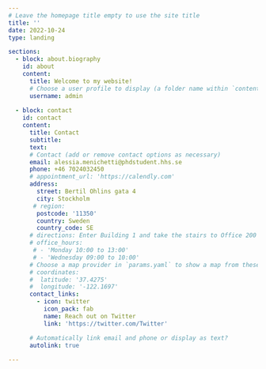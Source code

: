 ```yaml
---
# Leave the homepage title empty to use the site title
title: ''
date: 2022-10-24
type: landing

sections:
  - block: about.biography
    id: about
    content:
      title: Welcome to my website!
      # Choose a user profile to display (a folder name within `content/authors/`)
      username: admin
 
  - block: contact
    id: contact
    content:
      title: Contact
      subtitle:
      text: 
      # Contact (add or remove contact options as necessary)
      email: alessia.menichetti@phdstudent.hhs.se
      phone: +46 7024032450
      # appointment_url: 'https://calendly.com'
      address: 
        street: Bertil Ohlins gata 4
        city: Stockholm
       # region: 
        postcode: '11350'
        country: Sweden
        country_code: SE
      # directions: Enter Building 1 and take the stairs to Office 200 on Floor 2
      # office_hours:
       # - 'Monday 10:00 to 13:00'
       # - 'Wednesday 09:00 to 10:00'
      # Choose a map provider in `params.yaml` to show a map from these coordinates
      # coordinates:
      #  latitude: '37.4275'
      #  longitude: '-122.1697'  
      contact_links:
        - icon: twitter
          icon_pack: fab
          name: Reach out on Twitter 
          link: 'https://twitter.com/Twitter'

      # Automatically link email and phone or display as text?
      autolink: true
    
---
```

